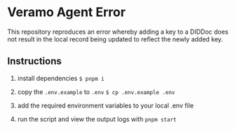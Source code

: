 # Veramo Agent Error

This repository reproduces an error whereby adding a key to a DIDDoc does not result in the local record being updated to reflect the newly added key.

## Instructions

1. install dependencies
   `$ pnpm i`

2. copy the `.env.example` to `.env`
   `$ cp .env.example .env`

3. add the required environment variables to your local .env file

4. run the script and view the output logs with
   `pnpm start`

